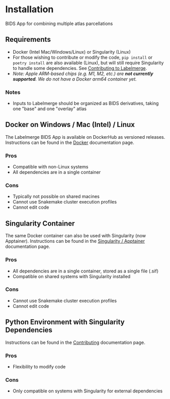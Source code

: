 # Installation

BIDS App for combining multiple atlas parcellations

## Requirements

* Docker (Intel Mac/Windows/Linux) or Singularity (Linux)
* For those wishing to contribute or modify the code, `pip install` or `poetry
install` are also available (Linux), but will still require Singularity to 
handle some dependencies. See [Contributing to Labelmerge](https://labelmerge.readthedocs.io/en/stable/contributing/contributing.html).
* _Note: Apple ARM-based chips (e.g. M1, M2, etc.) are **not currently
supported**. We do not have a Docker arm64 container yet._

### Notes
* Inputs to Labelmerge should be organized as BIDS derivatives, taking one "base" and one "overlay" atlas

## Docker on Windows / Mac (Intel) / Linux

The Labelmerge BIDS App is available on DockerHub as versioned releases.
Instructions can be found in the [Docker](https://labelmerge.readthedocs.io/en/stable/getting_started/docker.html) documentation page.

### Pros
* Compatible with non-Linux systems
* All dependencies are in a single container

### Cons
* Typically not possible on shared macines
* Cannot use Snakemake cluster execution profiles
* Cannot edit code

## Singularity Container

The same Docker container can also be used with Singularity (now Apptainer).
Instructions can be found in the [Singularity / Apptainer](https://labelmerge.readthedocs.io/en/stable/getting_started/singularity.html) documentation page.

### Pros
* All dependencies are in a single container, stored as a single file (.sif)
* Compatible on shared systems with Singularity installed

### Cons
* Cannot use Snakemake cluster execution profiles
* Cannot edit code

## Python Environment with Singularity Dependencies

Instructions can be found in the [Contributing](https://labelmerge.readthedocs.io/en/stable/contributing/contributing.html) documentation page.

### Pros
* Flexibility to modify code

### Cons
* Only compatible on systems with Singularity for external dependencies


